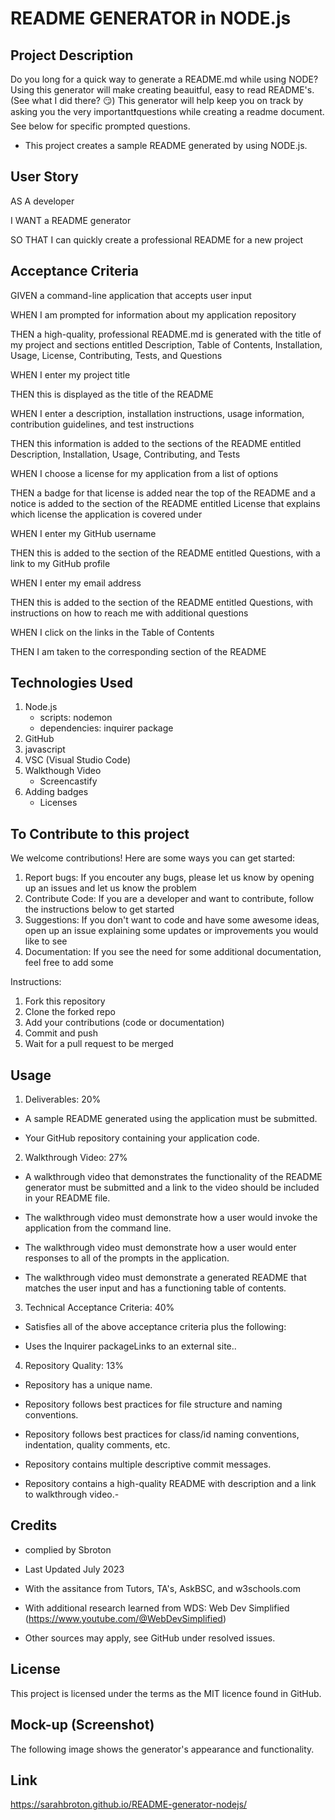 
# README GENERATOR in NODE.js

## Project Description
Do you long for a quick way to generate a README.md while using NODE?  Using this generator will make creating beauitful, easy to read README's. (See what I did there? 😏)  This generator will help keep you on track by asking you the very important❗questions while creating a readme document. See below for specific prompted questions.  

* This project creates a sample README generated by using NODE.js.  

## User Story
AS A developer

I WANT a README generator

SO THAT I can quickly create a professional README for a new project

## Acceptance Criteria
GIVEN a command-line application that accepts user input

WHEN I am prompted for information about my application repository

THEN a high-quality, professional README.md is generated with the title of my project and sections entitled Description, Table of Contents, Installation, 
Usage, License, Contributing, Tests, and Questions

WHEN I enter my project title

THEN this is displayed as the title of the README

WHEN I enter a description, installation instructions, usage information, contribution guidelines, and test instructions

THEN this information is added to the sections of the README entitled Description, Installation, Usage, Contributing, and Tests

WHEN I choose a license for my application from a list of options

THEN a badge for that license is added near the top of the README and a notice is added to the section of the README entitled License that explains which license the application is covered under

WHEN I enter my GitHub username

THEN this is added to the section of the README entitled Questions, with a link to my GitHub profile

WHEN I enter my email address

THEN this is added to the section of the README entitled Questions, with instructions on how to reach me with additional questions

WHEN I click on the links in the Table of Contents

THEN I am taken to the corresponding section of the README

## Technologies Used
1. Node.js
    * scripts:       nodemon
    * dependencies:  inquirer package
2. GitHub
3. javascript 
4. VSC (Visual Studio Code)
5. Walkthough Video
    * Screencastify
6. Adding badges
    * Licenses


## To Contribute to this project
We welcome contributions! Here are some ways you can get started:
1.  Report bugs: If you encouter any bugs, please let us know by opening up an issues and let us know the problem
2.  Contribute Code: If you are a developer and want to contribute, follow the instructions below to get started
3.  Suggestions: If you don't want to code and have some awesome ideas, open up an issue explaining some updates or improvements you would like to see
4.  Documentation: If you see the need for some additional documentation, feel free to add some

Instructions:  
1.  Fork this repository
2.  Clone the forked repo
3.  Add your contributions (code or documentation)
4.  Commit and push
5.  Wait for a pull request to be merged

## Usage
1.  Deliverables: 20%
* A sample README generated using the application must be submitted.

* Your GitHub repository containing your application code.

2. Walkthrough Video: 27%
* A walkthrough video that demonstrates the functionality of the README generator must be submitted and a link to the video should be included in your README file.

* The walkthrough video must demonstrate how a user would invoke the application from the command line.

* The walkthrough video must demonstrate how a user would enter responses to all of the prompts in the application.

* The walkthrough video must demonstrate a generated README that matches the user input and has a functioning table of contents.

3. Technical Acceptance Criteria: 40%
* Satisfies all of the above acceptance criteria plus the following:

* Uses the Inquirer packageLinks to an external site..

4. Repository Quality: 13%
* Repository has a unique name.

* Repository follows best practices for file structure and naming conventions.

* Repository follows best practices for class/id naming conventions, indentation, quality comments, etc.

* Repository contains multiple descriptive commit messages.

* Repository contains a high-quality README with description and a link to walkthrough video.-


## Credits

* complied by Sbroton

* Last Updated July 2023

* With the assitance from Tutors, TA's, AskBSC, and w3schools.com

* With additional research learned from WDS: Web Dev Simplified (https://www.youtube.com/@WebDevSimplified)

* Other sources may apply, see GitHub under resolved issues.

## License

This project is licensed under the terms as the MIT licence found in GitHub.

## Mock-up (Screenshot)
The following image shows the generator's appearance and functionality.


## Link
https://sarahbroton.github.io/README-generator-nodejs/
